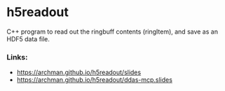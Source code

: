 # h5readout

C++ program to read out the ringbuff contents (ringItem), and save as an HDF5 data file.

### Links:
+ https://archman.github.io/h5readout/slides
+ https://archman.github.io/h5readout/ddas-mcp.slides
